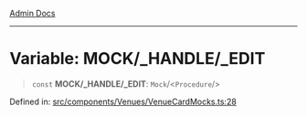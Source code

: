 [Admin Docs](/)

***

# Variable: MOCK/_HANDLE/_EDIT

> `const` **MOCK/_HANDLE/_EDIT**: `Mock`/<`Procedure`/>

Defined in: [src/components/Venues/VenueCardMocks.ts:28](https://github.com/PalisadoesFoundation/talawa-admin/blob/main/src/components/Venues/VenueCardMocks.ts#L28)
